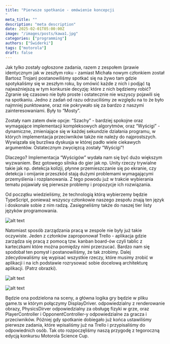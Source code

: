 ```yaml
---
title: "Pierwsze spotkanie - omówienie koncepcji
"
meta_title: ""
description: "meta description"
date: 2025-02-01T05:00:00Z
image: "/images/posts/kawa1.jpg"
categories: ["programming"]
authors: ["Świderki"]
tags: ["motorola"]
draft: false
---
```


Jak tylko zostały ogłoszone zadania, razem z zespołem (prawie identycznym jak w zeszłym roku - zamiast Michała nowym członkiem został Bartosz Trojan) postanowiliśmy spotkać się na żywo tam gdzie spotykaliśmy się w zeszłym roku, by omówić każde z nich i podjąć tą najważniejszą w tym konkursie decyzję: które z nich będziemy robić?
Zgranie się czasowo nie było proste i ostatecznie nie wszyscy pojawili się na spotkaniu. Jedno z zadań od razu odrzuciliśmy ze względu na to że było najmniej punktowane, oraz nie pokrywało się za bardzo z naszymi zainteresowaniami. Były to “Mosty”.

Zostały nam zatem dwie opcje: “Szachy” - bardziej spokojne oraz wymagające implementacji kompleksowych algorytmów, oraz “Wyścigi” - dynamiczne, zmieniające się w każdej sekundzie działania programu, w których implementacja przeciwników także nie należy do najprostszych. Wywiązała się burzliwa dyskusja w której padło wiele ciekawych argumentów. Ostatecznym zwycięzcą zostały “Wyścigi”!

Dlaczego? Implementacja “Wyścigów” wydała nam się być dużo większym wyzwaniem. Bez gotowego silnika do gier jak np. Unity rzeczy trywialne takie jak np. detekcja kolizji, płynne przemieszczanie się po ekranie, czy detekcja i omijanie przeszkód stają dużymi problemami wymagającymi przemyślenia i rozplanowania. Z tego powodu już w trakcie wybierania tematu pojawiały się pierwsze problemy i propozycje ich rozwiązania.

Od początku wiedzieliśmy, że technologią którą wybierzemy będzie TypeScript, ponieważ wszyscy członkowie naszego zespołu znają ten język i doskonale sobie z nim radzą. Zasięgneliśmy także do naszej tier listy języków programowania.

![alt text](/images/posts/tierlista1.png)

Natomiast sposób zarządzania pracą w zespole nie były już takie oczywiste. Jeden z członków zaproponował Trello - aplikacja gdzie zarządza się pracą z pomocą tzw. kanban board-ów czyli tablic z karteczkami które można pomiędzy nimi przerzucać. Bardzo nam się spodobał ten pomysł i postanowiliśmy, że tak zrobimy.
Dalej zdecydowaliśmy się wypisać wszystkie rzeczy, które musimy zrobić w aplikacji i na ich podstawie rozrysować sobie docelową architekturę aplikacji. (Patrz obrazki).

![alt text](/images/posts/rozpiska1.jpg)

![alt text](/images/posts/rozpiska2.jpg)

Będzie ona podzielona na sceny, a główna logika gry będzie w pliku game.ts w którym połączymy DisplayDriver. odpowiedzialny z renderowanie obrazy, PhysicsDirver odpowiedzialny za obsługę fizyki w grze, oraz PlayerController i OpponentController-y odpowiedzialne za gracza i przeciwników.
Później gdy spotkanie dobiegało już końca ustawiliśmy pierwsze zadania, które wpisaliśmy już na Trello i przypisaliśmy do odpowiednich osób. Tak oto rozpoczęliśmy naszą przygodę z tegoroczną edycją konkursu Motorola Science Cup.

